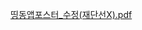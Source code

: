 [띵동앱포스터_수정(재단선X).pdf](https://github.com/201502038/Bottom_up_Project/files/3537019/_.X.pdf)
